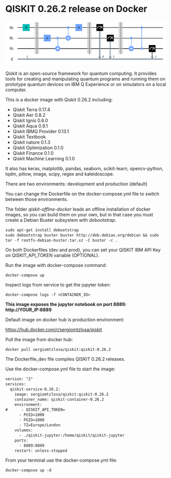 # QISKIT 0.26.2 release on Docker

<p align="center">
<img src="https://github.com/sergiomtzlosa/docker-qiskit/blob/master/qubits.png?raw=true">
</p>

Qiskit is an open-source framework for quantum computing. It provides tools for creating and manipulating quantum programs and running them on prototype quantum devices on IBM Q Experience or on simulators on a local computer.

This is a docker image with Qiskit 0.26.2 including:

- Qiskit Terra 0.17.4
- Qiskit Aer 0.8.2
- Qiskit Ignis 0.6.0
- Qiskit Aqua 0.9.1
- Qiskit IBMQ Provider 0.13.1
- Qiskit Textbook
- Qiskit nature 0.1.3
- Qiskit Optimization 0.1.0
- Qiskit Finance 0.1.0
- Qiskit Machine Learning 0.1.0

It also has keras, matplotlib, pandas, seaborn, scikit-learn, opencv-python, tqdm, pillow, image, scipy, regex and kaleidoscope.

There are two environments: development and production (default)

You can change the Dockerfile on the docker-compose.yml file to switch between those environments.

The folder *qiskit-offline-docker* leads an offline installation of docker images, so you can build them on your own, but in that case you must create a Debian Buster subsystem with *debootstrap*.

```
sudo apt-get install debootstrap
sudo debootstrap buster buster http://deb.debian.org/debian && sudo tar -f rootfs-debian-buster.tar.xz -C buster -c .
```

On both Dockerfiles (dev and prod), you can set your QISKIT IBM API Key on QISKIT_API_TOKEN variable (OPTIONAL).

Run the image with docker-compose command:

```
docker-compose up
```

Inspect logs from service to get the jupyter token:

```
docker-compose logs -f <CONTAINER_ID>
```

**This image exposes the jupyter notebook on port 8889: http://YOUR_IP:8889**

Default image on docker hub is production environment:

https://hub.docker.com/r/sergiomtzlosa/qiskit

Pull the image from docker hub:

```
docker pull sergiomtzlosa/qiskit:qiskit-0.26.2
```

The Dockerfile_dev file compiles QISKIT 0.26.2 releases.

Use the docker-compose.yml file to start the image:

```
version: "2"
services:
  qiskit-service-0.26.2:
    image: sergiomtzlosa/qiskit:qiskit-0.26.2
    container_name: qiskit-container-0.26.2
    environment:
#      - QISKIT_API_TOKEN=
      - PUID=1000
      - PGID=1000
      - TZ=Europe/London
    volumes:
      - ./qiskit-jupyter:/home/qiskit/qiskit-jupyter
    ports:
      - 8889:8889
    restart: unless-stopped
```

From your terminal use the docker-compose.yml file:

```
docker-compose up -d
```
